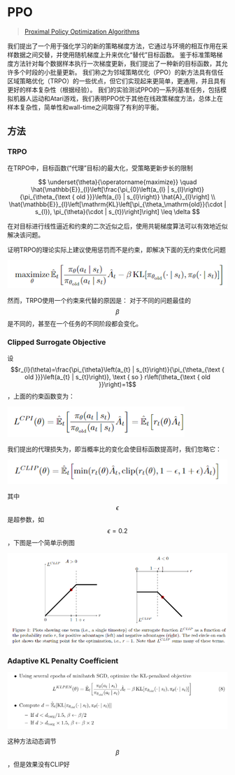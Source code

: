 # PPO

> [Proximal Policy Optimization Algorithms](https://arxiv.org/pdf/1707.06347.pdf)

我们提出了一个用于强化学习的新的策略梯度方法，它通过与环境的相互作用在采样数据之间交替，并使用随机梯度上升来优化“替代”目标函数。 鉴于标准策略梯度方法针对每个数据样本执行一次梯度更新，我们提出了一种新的目标函数，其允许多个时段的小批量更新。 我们称之为邻域策略优化（PPO）的新方法具有信任区域策略优化（TRPO）的一些优点，但它们实现起来更简单，更通用，并且具有更好的样本复杂性（根据经验）。 我们的实验测试PPO的一系列基准任务，包括模拟机器人运动和Atari游戏，我们表明PPO优于其他在线政策梯度方法，总体上在样本复杂性，简单性和wall-time之间取得了有利的平衡。

## 方法

### TRPO

在TRPO中，目标函数\(“代理”目标\)的最大化，受策略更新步长的限制

$$
\underset{\theta}{\operatorname{maximize}} \quad \hat{\mathbb{E}}_{l}\left[\frac{\pi_{0}\left(a_{l} | s_{l}\right)}{\pi_{\theta_{\text { old }}}\left(a_{l} | s_{l}\right)} \hat{A}_{l}\right]
\\
\hat{\mathbb{E}}_{l}\left[\mathrm{KL}\left[\pi_{\theta_\mathrm{old}}(\cdot | s_{l}), \pi_{\theta}(\cdot | s_{t})\right]\right] \leq \delta
$$

在对目标进行线性逼近和约束的二次近似之后，使用共轭梯度算法可以有效地近似解决该问题。

证明TRPO的理论实际上建议使用惩罚而不是约束，即解决下面的无约束优化问题

![](../../.gitbook/assets/image-81.png)

然而，TRPO使用一个约束来代替的原因是： 对于不同的问题最佳的$$β$$是不同的，甚至在一个任务的不同阶段都会变化。

### Clipped Surrogate Objective

设 $$r_{l}(\theta)=\frac{\pi_{\theta}\left(a_{t} | s_{t}\right)}{\pi_{\theta_{\text { old }}}\left(a_{t} | s_{t}\right)}, \text { so } r\left(\theta_{\text { old }}\right)=1$$ ，上面的约束函数变为：

![](../../.gitbook/assets/image-19.png)

我们提出的代理损失为，即当概率比的变化会使目标函数提高时，我们忽略它：

![](../../.gitbook/assets/image-49.png)

其中 $$\epsilon$$是超参数，如 $$\epsilon=0.2$$ ，下图是一个简单示例图

![](../../.gitbook/assets/image-111.png)

### Adaptive KL Penalty Coefficient

![](../../.gitbook/assets/image-69.png)

这种方法动态调节 $$β$$ ，但是效果没有CLIP好

